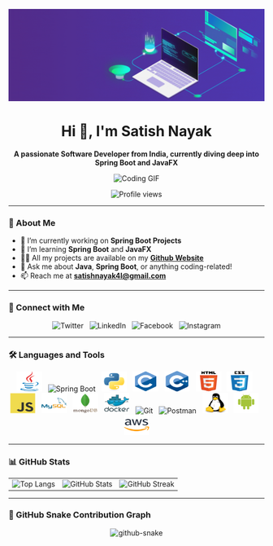 <p align="center">
  <img src="https://github.com/manishrnl/manishrnl/blob/main/banner.gif" alt="banner" />
</p>

<h1 align="center">Hi 👋, I'm Satish Nayak</h1>
<p align="center"><Strong>A passionate Software Developer from India, currently diving deep into Spring Boot and JavaFX</Strong></p>

<p align="center">
  <img src="https://media2.giphy.com/media/v1.Y2lkPTc5MGI3NjExdGt1NmFlMGYxemRkZHZpejJ1em5zbmp2bm9ja3U5Zm81MDhmNTVkeCZlcD12MV9pbnRlcm5hbF9naWZfYnlfaWQmY3Q9Zw/78XCFBGOlS6keY1Bil/giphy.gif" width="400" alt="Coding GIF" />
</p>

<p align="center">
  <img src="https://komarev.com/ghpvc/?username=Satishnayak1&label=Profile%20views&color=0e75b6&style=flat" alt="Profile views" />
</p>

---

### 🧠 About Me

- 🔭 I’m currently working on **Spring Boot Projects**
- 🌱 I’m learning **Spring Boot** and **JavaFX**
- 👨‍💻 All my projects are available on my [**Github Website**](https://github.com/Satishnayak1)
- 💬 Ask me about **Java**, **Spring Boot**, or anything coding-related!
- 📫 Reach me at **satishnayak4l@gmail.com**

---

### 🤝 Connect with Me

<p align="center">
  <a href="https://twitter.com/manishrnl" style="text-decoration: none; display: inline-block; border-radius: 20px;">
    <img src="https://raw.githubusercontent.com/rahuldkjain/github-profile-readme-generator/master/src/images/icons/Social/twitter.svg" width="60" height="30" alt="Twitter" />
  </a>&nbsp;&nbsp;
  <a href="https://linkedin.com/in/manish-kumar-2846a8145" style="text-decoration: none; display: inline-block; border-radius: 20px;">
    <img src="https://raw.githubusercontent.com/rahuldkjain/github-profile-readme-generator/master/src/images/icons/Social/linked-in-alt.svg" width="60" height="30" alt="LinkedIn" />
  </a>&nbsp;&nbsp;
  <a href="https://www.facebook.com/profile.php?id=100011121437261" style="text-decoration: none; display: inline-block; border-radius: 20px;">
    <img src="https://raw.githubusercontent.com/rahuldkjain/github-profile-readme-generator/master/src/images/icons/Social/facebook.svg" width="60" height="30" alt="Facebook" />
  </a>&nbsp;&nbsp;
  <a href="https://instagram.com/manish.rnl" style="text-decoration: none; display: inline-block; border-radius: 8px;">
    <img src="https://raw.githubusercontent.com/rahuldkjain/github-profile-readme-generator/master/src/images/icons/Social/instagram.svg" width="60" height="30" alt="Instagram" />
  </a>
</p>

---

### 🛠️ Languages and Tools

<p align="center">
  <img src="https://raw.githubusercontent.com/devicons/devicon/master/icons/java/java-original.svg" width="50" height="40" alt="Java" />&nbsp;&nbsp;
  <img src="https://www.vectorlogo.zone/logos/springio/springio-icon.svg" width="50" height="40" alt="Spring Boot" />&nbsp;&nbsp;
  <img src="https://raw.githubusercontent.com/devicons/devicon/master/icons/python/python-original.svg" width="50" height="40" alt="Python" />&nbsp;&nbsp;
  <img src="https://raw.githubusercontent.com/devicons/devicon/master/icons/c/c-original.svg" width="50" height="40" alt="C" />&nbsp;&nbsp;
  <img src="https://raw.githubusercontent.com/devicons/devicon/master/icons/cplusplus/cplusplus-original.svg" width="50" height="40" alt="C++" />&nbsp;&nbsp;
  <img src="https://raw.githubusercontent.com/devicons/devicon/master/icons/html5/html5-original-wordmark.svg" width="50" height="40" alt="HTML5" />&nbsp;&nbsp;
  <img src="https://raw.githubusercontent.com/devicons/devicon/master/icons/css3/css3-original-wordmark.svg" width="50" height="40" alt="CSS3" />&nbsp;&nbsp;
  <img src="https://raw.githubusercontent.com/devicons/devicon/master/icons/javascript/javascript-original.svg" width="50" height="40" alt="JavaScript" />&nbsp;&nbsp;
  <img src="https://raw.githubusercontent.com/devicons/devicon/master/icons/mysql/mysql-original-wordmark.svg" width="50" height="40" alt="MySQL" />&nbsp;&nbsp;
  <img src="https://raw.githubusercontent.com/devicons/devicon/master/icons/mongodb/mongodb-original-wordmark.svg" width="50" height="40" alt="MongoDB" />&nbsp;&nbsp;
  <img src="https://raw.githubusercontent.com/devicons/devicon/master/icons/docker/docker-original-wordmark.svg" width="50" height="40" alt="Docker" />&nbsp;&nbsp;
  <img src="https://www.vectorlogo.zone/logos/git-scm/git-scm-icon.svg" width="50" height="40" alt="Git" />&nbsp;&nbsp;
  <img src="https://www.vectorlogo.zone/logos/getpostman/getpostman-icon.svg" width="50" height="40" alt="Postman" />&nbsp;&nbsp;
  <img src="https://raw.githubusercontent.com/devicons/devicon/master/icons/linux/linux-original.svg" width="50" height="40" alt="Linux" />&nbsp;&nbsp;
  <img src="https://raw.githubusercontent.com/devicons/devicon/master/icons/android/android-original-wordmark.svg" width="50" height="40" alt="Android" />&nbsp;&nbsp;
  <img src="https://raw.githubusercontent.com/devicons/devicon/master/icons/amazonwebservices/amazonwebservices-original-wordmark.svg" width="50" height="40" alt="AWS" />
</p>

---

### 📊 GitHub Stats

<table align="center">
  <tr>
    <td>
      <img src="https://github-readme-stats.vercel.app/api/top-langs?username=manishrnl&show_icons=true&locale=en&layout=compact&theme=dark&hide_border=true" alt="Top Langs" />
    </td>
    <td>
      <img src="https://github-readme-stats.vercel.app/api?username=manishrnl&show_icons=true&locale=en&theme=dark&hide_border=true" alt="GitHub Stats" />
    </td>
    <td>
      <img src="https://github-readme-streak-stats.herokuapp.com/?user=manishrnl&theme=dark&hide_border=true" alt="GitHub Streak" />
    </td>
  </tr>
</table>

---

### 🐍 GitHub Snake Contribution Graph

<p align="center">
  <picture>
    <source media="(prefers-color-scheme: dark)" srcset="https://raw.githubusercontent.com/tobiasmeyhoefer/tobiasmeyhoefer/output/github-snake-dark.svg" />
    <source media="(prefers-color-scheme: light)" srcset="https://raw.githubusercontent.com/tobiasmeyhoefer/tobiasmeyhoefer/output/github-snake.svg" />
    <img alt="github-snake" src="https://raw.githubusercontent.com/tobiasmeyhoefer/tobiasmeyhoefer/output/github-snake.svg" />
  </picture>
</p>
